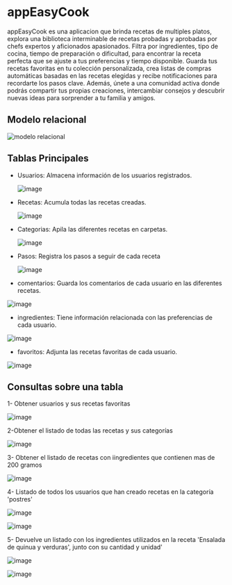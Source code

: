 # appEasyCook
appEasyCook es una aplicacion que brinda recetas de multiples platos, explora una biblioteca interminable de recetas probadas y aprobadas por chefs expertos y aficionados apasionados. Filtra por ingredientes, tipo de cocina, tiempo de preparación o dificultad, para encontrar la receta perfecta que se ajuste a tus preferencias y tiempo disponible. Guarda tus recetas favoritas en tu colección personalizada, crea listas de compras automáticas basadas en las recetas elegidas y recibe notificaciones para recordarte los pasos clave. Además, únete a una comunidad activa donde podrás compartir tus propias creaciones, intercambiar consejos y descubrir nuevas ideas para sorprender a tu familia y amigos.

## Modelo relacional
![modelo relacional](https://github.com/fiorellabravo/appEasyCook/assets/173078906/8a67c574-b38f-4bb1-b1de-17b87a90804d)


## Tablas Principales
- Usuarios: Almacena información de los usuarios registrados.




  ![image](https://github.com/user-attachments/assets/3d595718-4b7b-44fb-a578-58c51dbf703d)




- Recetas: Acumula todas las recetas creadas.




  ![image](https://github.com/user-attachments/assets/7969a4b1-368e-43cd-b0bc-08f7294d1d8f)




- Categorias: Apila las diferentes recetas en carpetas.




  ![image](https://github.com/user-attachments/assets/e976525f-f325-48ad-9281-1c41c28c3b90)


  
- Pasos: Registra los pasos a seguir de cada receta




  ![image](https://github.com/user-attachments/assets/01aa9f0d-1b9d-45b2-8f4f-169c777fb7f2)





- comentarios: Guarda los comentarios de cada usuario en las diferentes recetas.




![image](https://github.com/user-attachments/assets/d6aea267-dc16-4411-8874-e755239a40af)



  
- ingredientes: Tiene información relacionada con las preferencias de cada usuario.



![image](https://github.com/user-attachments/assets/095fbf19-da8f-4b17-a836-ae4f17e0ecfe)



- favoritos: Adjunta las recetas favoritas de cada usuario.



![image](https://github.com/user-attachments/assets/bf3a7206-708f-4350-9c41-81d85450eb18)




## Consultas sobre una tabla
1- Obtener usuarios y sus recetas favoritas




![image](https://github.com/user-attachments/assets/7fd1ae0c-94d3-4884-98ef-942b187bc2ab)




2-Obtener el listado de todas las recetas y sus categorías




![image](https://github.com/user-attachments/assets/b9d38441-3bd6-498b-87cb-88f7e08ef58d)




3- Obtener el listado de recetas con iingredientes que contienen mas de 200 gramos




![image](https://github.com/user-attachments/assets/0a3eec2b-30bb-4c77-bf64-ef3f88518d1e)








4- Listado de todos los usuarios que han creado recetas en la categoría 'postres'




![image](https://github.com/user-attachments/assets/2e8de7c3-e18a-4062-a3b5-c0c3b5264fb7)







![image](https://github.com/user-attachments/assets/8997ebff-2659-419f-a1e5-8cae2e8d1d2c)








5- Devuelve un listado con los ingredientes utilizados en la receta 'Ensalada de quinua y verduras', junto con su cantidad y unidad'





![image](https://github.com/user-attachments/assets/c207e1e5-549f-4dae-b3ca-18ae8f39414d)







![image](https://github.com/user-attachments/assets/8f04a202-99f7-4404-b339-148e837948ed)



